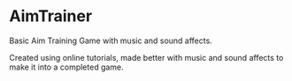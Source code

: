 # AimTrainer
Basic Aim Training Game with music and sound affects.

Created using online tutorials, made better with music and sound affects to make it into a completed game.
